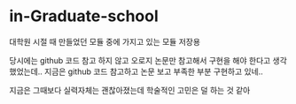 # in-Graduate-school
대학원 시절 때 만들었던 모듈 중에 가지고 있는 모듈 저장용

당시에는 github 코드 참고 하지 않고 오로지 논문만 참고해서
구현을 해야 한다고 생각했었는데.. 지금은 github 코드 참고하고 논문 보고
부족한 부분 구현하고 있네.. 

지금은 그때보다 실력자체는 괜찮아졌는데 학술적인 고민은 덜 하는 것 같아
